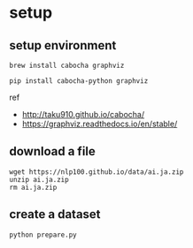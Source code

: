 # setup

## setup environment

```shell script
brew install cabocha graphviz
```

```shell script
pip install cabocha-python graphviz
```

ref
- http://taku910.github.io/cabocha/
- https://graphviz.readthedocs.io/en/stable/

## download a file

```shell script
wget https://nlp100.github.io/data/ai.ja.zip
unzip ai.ja.zip
rm ai.ja.zip
```

## create a dataset

```shell script
python prepare.py
```
